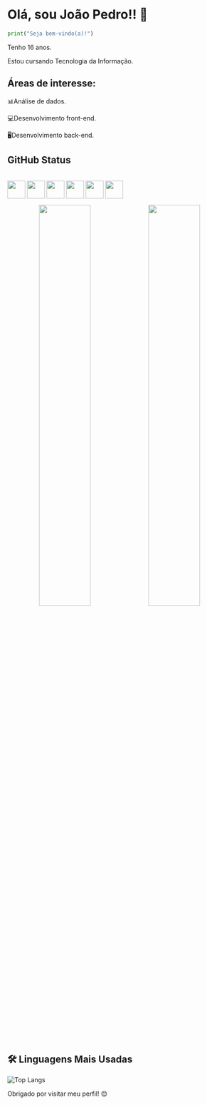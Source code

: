 # Olá, sou João Pedro!! 👋

```python
print("Seja bem-vindo(a)!")
````
<p>Tenho 16 anos.</p>
<p>Estou cursando Tecnologia da Informação.</p>
<h2>Áreas de interesse:</h2>
<p>📊Análise de dados.</p>
<p>💻Desenvolvimento front-end.</p>
<p>🖥️Desenvolvimento back-end.</p>
<h2>GitHub Status</h2>
<div style="display: inline_block"><br>
<img align="center" src="https://cdn.jsdelivr.net/gh/devicons/devicon@latest/icons/python/python-original.svg"  width = "40px"/>
<img align="center" src="https://cdn.jsdelivr.net/gh/devicons/devicon@latest/icons/html5/html5-original-wordmark.svg" width = "40px"/>
<img align="center" src="https://cdn.jsdelivr.net/gh/devicons/devicon@latest/icons/css3/css3-original-wordmark.svg" width = "40px"/>
<img align="center" src="https://cdn.jsdelivr.net/gh/devicons/devicon@latest/icons/javascript/javascript-original.svg" width ="40px"/>
<img align="center" src="https://cdn.jsdelivr.net/gh/devicons/devicon@latest/icons/bootstrap/bootstrap-original.svg" width="40px"/>
<img align="center" src="https://cdn.jsdelivr.net/gh/devicons/devicon@latest/icons/php/php-original.svg" width="40px"/>
  <p align="center">
  <img width="48%" src="https://github-readme-stats.vercel.app/api?username=jpbrglp_icons=true&theme=github_dark" />
  <img width="48%" src="https://github-readme-stats.vercel.app/api/top-langs/?username=jpbrglp=compact&theme=github_dark" />
</p>
</div>  

## 🛠️ Linguagens Mais Usadas
![Top Langs](https://github-readme-stats.vercel.app/api/top-langs/?username=jpbrglp&layout=compact&theme=dark)

Obrigado por visitar meu perfil! 😊






